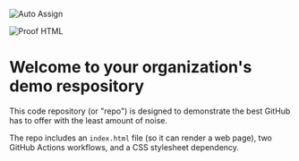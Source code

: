 ![Auto Assign](https://github.com/FrontendWarriorTech/demo-repository/actions/workflows/auto-assign.yml/badge.svg)

![Proof HTML](https://github.com/FrontendWarriorTech/demo-repository/actions/workflows/proof-html.yml/badge.svg)

# Welcome to your organization's demo respository
This code repository (or "repo") is designed to demonstrate the best GitHub has to offer with the least amount of noise.

The repo includes an `index.html` file (so it can render a web page), two GitHub Actions workflows, and a CSS stylesheet dependency.
